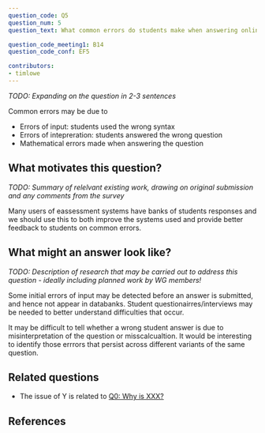 ```yaml
---
question_code: Q5 
question_num: 5 
question_text: What common errors do students make when answering online assessment questions? 

question_code_meeting1: B14 
question_code_conf: EF5 

contributors: 
- timlowe
---
```

*TODO: Expanding on the question in 2-3 sentences*

Common errors may be due to
- Errors of input: students used the wrong syntax
- Errors of intepreration: students answered the wrong question
- Mathematical errors made when answering the question

## What motivates this question?

*TODO: Summary of relelvant existing work, drawing on original submission and any comments from the survey*

Many users of eassessment systems have banks of students responses and we should use this to both improve the
systems used and provide better feedback to students on common errors.

## What might an answer look like?

*TODO: Description of research that may be carried out to address this question - ideally including planned work by WG members!*

Some initial errors of input may be detected before an answer is submitted, and hence not appear in databanks. Student questionairres/interviews
may be needed to better understand difficulties that occur.

It may be difficult to tell whether a wrong student answer is due to misinterpretation of the question or misscalcualtion. 
It would be interesting to identify those errrors that persist across different variants of the same question.

## Related questions

* The issue of Y is related to [Q0: Why is XXX?](Q0)

## References
